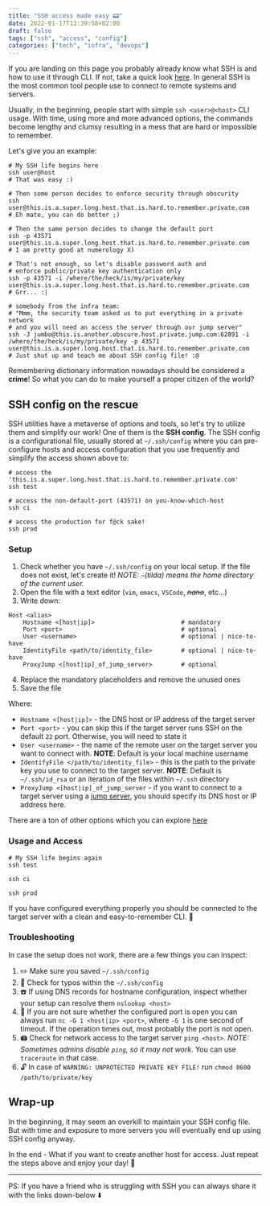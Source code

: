```yaml
---
title: "SSH access made easy 📟"
date: 2022-01-17T13:39:58+02:00
draft: false
tags: ["ssh", "access", "config"]
categories: ["tech", "infra", "devops"]
---
```


If you are landing on this page you probably already know what SSH is and
how to use it through CLI. If not, take a quick look [here](https://en.wikipedia.org/wiki/Secure_Shell).
In general SSH is the most common tool people use to connect to remote systems and servers.

Usually, in the beginning, people start with simple `ssh <user>@<host>` CLI usage.
With time, using more and more advanced options, the commands become lengthy and clumsy
resulting in a mess that are hard or impossible to remember.

Let's give you an example:  

```
# My SSH life begins here
ssh user@host
# That was easy :)

# Then some person decides to enforce security through obscurity
ssh user@this.is.a.super.long.host.that.is.hard.to.remember.private.com
# Eh mate, you can do better ;)

# Then the same person decides to change the default port
ssh -p 43571 user@this.is.a.super.long.host.that.is.hard.to.remember.private.com
# I am pretty good at numerology X)

# That's not enough, so let's disable password auth and
# enforce public/private key authentication only
ssh -p 43571 -i /where/the/heck/is/my/private/key user@this.is.a.super.long.host.that.is.hard.to.remember.private.com
# Grr... :|

# somebody from the infra team:
# "Mmm, the security team asked us to put everything in a private network
# and you will need an access the server through our jump server"
ssh -J jumbo@this.is.another.obscure.host.private.jump.com:62891 -i /where/the/heck/is/my/private/key -p 43571 user@this.is.a.super.long.host.that.is.hard.to.remember.private.com
# Just shut up and teach me about SSH config file! :@
```

Remembering dictionary information nowadays should be considered a **crime**! So
what you can do to make yourself a proper citizen of the world?


## SSH config on the rescue
SSH utilities have a metaverse of options and tools, so let's try to utilize them
and simplify our work! One of them is the **SSH config**. The SSH config is a
configurational file, usually stored at `~/.ssh/config` where you can pre-configure
hosts and access configuration that you use frequently and simplify the access shown
above to:

```
# access the 'this.is.a.super.long.host.that.is.hard.to.remember.private.com'
ssh test

# access the non-default-port (43571) on you-know-which-host
ssh ci

# access the production for f@ck sake!
ssh prod
```

### Setup
1. Check whether you have `~/.ssh/config` on your local setup. If the file does not exist, let's create it! *NOTE: `~`(tilda) means the home directory of the current user.*
2. Open the file with a text editor (`vim`, `emacs`, `VSCode`, *~~nano~~*, etc...)
3. Write down:
```
Host <alias>
    Hostname <[host|ip]>                        # mandatory
    Port <port>                                 # optional
    User <username>                             # optional | nice-to-have
    IdentityFile <path/to/identity_file>        # optional | nice-to-have
    ProxyJump <[host|ip]_of_jump_server>        # optional
```
4. Replace the mandatory placeholders and remove the unused ones
4. Save the file

Where:
* `Hostname <[host|ip]>` - the DNS host or IP address of the target server
* `Port <port>` - you can skip this if the target server runs SSH on the default `22` port. Otherwise, you will need to state it
* `User <username>` - the name of the remote user on the target server you want to connect with. **NOTE**: Default is your local machine username
* `IdentifyFile </path/to/identity_file>` - this is the path to the private key you use to connect to the target server. **NOTE**: Default is `~/.ssh/id_rsa` or an iteration of the files within `~/.ssh` directory
* `ProxyJump <[host|ip]_of_jump_server` - if you want to connect to a target server using a [jump server](https://en.wikipedia.org/wiki/Jump_server), you should specify its DNS host or IP address here.

There are a ton of other options which you can explore [here](https://linux.die.net/man/5/ssh_config)

### Usage and Access
```
# My SSH life begins again
ssh test

ssh ci

ssh prod
```
If you have configured everything properly you should be connected to
the target server with a clean and easy-to-remember CLI. 🎊


### Troubleshooting
In case the setup does not work, there are a few things you can inspect:
1. ✏️ Make sure you saved `~/.ssh/config`
2. 🔎 Check for typos within the `~/.ssh/config`
3. ☎️ If using DNS records for hostname configuration, inspect whether your setup can resolve them `nslookup <host>`
4. 🔌 If you are not sure whether the configured port is open you can always run `nc -G 1 <host|ip> <port>`, where `-G 1` is one second of timeout. If the operation times out, most probably the port is not open.
5. 🖨️ Check for network access to the target server `ping <host>`. *NOTE: Sometimes admins disable `ping`, so it may not work*. You can use `traceroute` in that case.
6. 🔓 In case of `WARNING: UNPROTECTED PRIVATE KEY FILE!` run `chmod 0600 /path/to/private/key`

## Wrap-up
In the beginning, it may seem an overkill to maintain your SSH config file. But with time
and exposure to more servers you will eventually end up using SSH config anyway.

In the end - What if you want to create another host for access. Just repeat the steps above
and enjoy your day! 🎉

---
PS: If you have a friend who is struggling with SSH you can always share it with
the links down-below ⬇️

